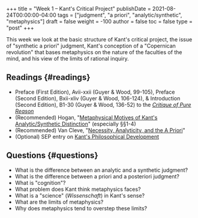 +++
title = "Week 1 – Kant's Critical Project"
publishDate = 2021-08-24T00:00:00-04:00
tags = ["judgment", "a priori", "analytic/synthetic", "metaphysics"]
draft = false
weight = -100
author = false
toc = false
type = "post"
+++

This week we look at the basic structure of Kant's critical project, the issue of
"synthetic a priori" judgment, Kant's conception of a "Copernican revolution"
that bases metaphysics on the nature of the faculties of the mind, and his view of
the limits of rational inquiry.


## Readings {#readings}

-   Preface (First Edition), Avii-xxii (Guyer & Wood, 99-105), Preface (Second
    Edition), Bxii-xliv (Guyer & Wood, 106-124), & Introduction (Second Edition), B1-30
    (Guyer & Wood, 136-52) to the _[Critique of Pure Reason](static/materials/readings/kant1998-preface-and-introduction.pdf)_
-   (Recommended) Hogan, "[Metaphysical Motives of Kant's Analytic/Synthetic Distinction](https://www.dropbox.com/s/k0na1riar2eyxez/hogan2013%5Fmetaphysical%5Fmotives%5Fof%5Fkant%2527s%5Fanalytic%25E2%2580%2593synthetic%5Fdistinction.pdf?dl=0)"
    (especially §§1-4)
-   (Recommended) Van Cleve, "[Necessity, Analyticity, and the A Priori](https://www.dropbox.com/s/xkwnhakotbmeuop/vancleve1999%5Fnecessity%2C%5Fanalyticity%2C%5Fand%5Fthe%5Fa%5Fpriori.pdf?dl=0)"
-   (Optional) SEP entry on [Kant's Philosophical Development](http://plato.stanford.edu/entries/kant-development/)


## Questions {#questions}

-   What is the difference between an analytic and a synthetic judgment?
-   What is the difference between a priori and a posteriori judgment?
-   What is "cognition"?
-   What problem does Kant think metaphysics faces?
-   What is a "science" (_Wissenschaft_) in Kant's sense?
-   What are the limits of metaphysics?
-   Why does metaphysics tend to overstep these limits?
